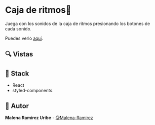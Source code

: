 # Caja de ritmos🎵
Juega con los sonidos de la caja de ritmos presionando los botones de cada sonido. 

Puedes verlo [aquí](https://cajaderitmos.netlify.app/).

## 🔍 Vistas 

<!-- ### 💻 Desktop

![Vista desktop](https://i.imgur.com/T2NDoiN.jpg)

### 📱 Mobile

![Vista mobile](https://i.imgur.com/i43uoFg.jpg) -->


## 📌 Stack

- React
- styled-components

## 🌟 Autor

**Malena Ramírez Uribe** - [@Malena-Ramirez](https://github.com/Malena-Ramirez)

